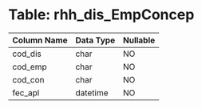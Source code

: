 # Table: rhh_dis_EmpConcep

| Column Name | Data Type | Nullable |
|-------------|-----------|----------|
| cod_dis | char | NO |
| cod_emp | char | NO |
| cod_con | char | NO |
| fec_apl | datetime | NO |
